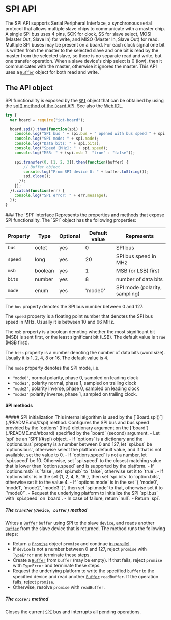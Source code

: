 SPI API
=======

The SPI API supports Serial Peripheral Interface, a synchronous serial protocol that allows multiple slave chips to communicate with a master chip. A single SPI bus uses 4 pins, SCK for clock, SS for slave select, MOSI (Master Out, Slave In) for write, and MISO (Master In, Slave Out) for read. Multiple SPI buses may be present on a board.
For each clock signal one bit is written from the master to the selected slave and one bit is read by the master from the selected slave, so there is no separate read and write, but one transfer operation.
When a slave device's chip select is 0 (low), then it communicates with the master, otherwise it ignores the master.
This API uses a [`Buffer`](../README.mk/#buffer) object for both read and write.

The API object
--------------
SPI functionality is exposed by the [`SPI`](#spi) object that can be obtained by using the [spi() method of the `Board` API](./README.md/#spi). See also the [Web IDL](./webidl.md).

```javascript
try {
  var board = require("iot-board");

  board.spi().then(function(spi) {
    console.log("SPI bus " + spi.bus + " opened with bus speed " + spi.speed);
    console.log("SPI mode: " + spi.mode);
    console.log("Data bits: " + spi.bits);
    console.log("Speed [MHz]: " + spi.speed);
    console.log("MSB: " + (spi.msb ?  "true" : "false"));

    spi.transfer(0, [1, 2, 3]).then(function(buffer) {
        // Buffer object
        console.log("From SPI device 0: " + buffer.toString());
        spi.close();
      });
    });
  }).catch(function(err) {
    console.log("SPI error: " + err.message);
  });
}
```

<a name="SPI">
### The `SPI` interface
Represents the properties and methods that expose SPI functionality. The `SPI` object has the following properties:

| Property   | Type   | Optional | Default value | Represents |
| ---        | ---    | ---      | ---           | ---        |
| `bus`      | octet  | yes      | 0             | SPI bus |
| `speed`    | long   | yes      | 20            | SPI bus speed in MHz |
| `msb`      | boolean | yes     | 1             | MSB (or LSB) first |
| `bits`     | number | yes      | 8             | number of data bits |
| `mode`     | enum   | yes      | 'mode0'    | SPI mode (polarity, sampling) |

The `bus` property denotes the SPI bus number between 0 and 127.

The `speed` property is a floating point number that denotes the SPI bus speed in MHz. Usually it is between 10 and 66 MHz.

The `msb` property is a boolean denoting whether the most significant bit (MSB) is sent first, or the least significant bit (LSB). The default value is `true` (MSB first).

The `bits` property is a number denoting the number of data bits (word size). Usually it is 1, 2, 4, 8 or 16. The default value is 4.

The `mode` property denotes the SPI mode, i.e.
- `"mode0"`, normal polarity, phase 0, sampled on leading clock
- `"mode1"`, polarity normal, phase 1, sampled on trailing clock
- `"mode2"`, polarity inverse, phase 0, sampled on leading clock
- `"mode3"`  polarity inverse, phase 1, sampled on trailing clock.

#### SPI methods
<a name="init">
##### SPI initialization
This internal algorithm is used by the [`Board.spi()`](./README.md/#spi) method. Configures the SPI bus and bus speed provided by the `options` (first) dictionary argument on the [`board`](./README.md/#board) specified by the `board` (second) argument.
- Let `spi` be an `SPI`](#spi) object.
- If `options` is a dictionary and the `options.bus` property is a number between 0 and 127, let `spi.bus` be `options.bus`, otherwise select the platform default value, and if that is not available, set the value to 0.
- If `options.speed` is not a number, let `spi.speed` be 10. Otherwise, set `spi.speed` to the closest matching value that is lower than `options.speed` and is supported by the platform.
- If `options.msb` is `false`, set `spi.msb` to `false`, otherwise set it to `true`.
- If `options.bits` is in the set {1, 2, 4, 8, 16 }, then set `spi.bits` to `option.bits`, otherwise set it to the value 4.
- If `options.mode` is in the set `{ 'mode0', 'mode1', 'mode2', 'mode3' }`, then set `spi.mode` to that, otherwise set it to `'mode0'`.
- Request the underlying platform to initialize the SPI `spi.bus` with `spi.speed` on `board`.
- In case of failure, return `null`.
- Return `spi`.

##### The `transfer(device, buffer)` method
Writes a [`Buffer`](./README.md/#buffer) `buffer` using SPI to the slave `device`, and reads another [`Buffer`](./README.md/#buffer) from the slave device that is returned. The method runs the following steps:
- Return a [`Promise`](../README.md/#promise) object `promise` and continue [in parallel](https://html.spec.whatwg.org/#in-parallel).
- If `device` is not a number between 0 and 127, reject `promise` with `TypeError` and terminate these steps.
- Create a [`Buffer`](./README.md/#buffer) from `buffer` (may be empty). If that fails, reject `promise` with `TypeError` and terminate these steps.
- Request the underlying platform to write the specified `buffer` to the specified device and read another [`Buffer`](./README.md/#buffer) `readBuffer`.
If the operation fails, reject `promise`.
- Otherwise, resolve `promise` with `readBuffer`.

##### The `close()` method
Closes the current [`SPI`](#spi) bus and interrupts all pending operations.
